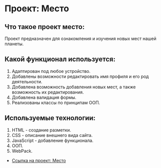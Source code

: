 # Проект: Место

## Что такое проект место:
Проект предназначен для ознакомления и изучения новых мест нашей планеты.

## Какой функционал используется:
1. Адаптирован под любое устройство.
2. Добавлены возможности редактировать имя профиля и его род деятельности.
3. Добавлена возможность добавления новых мест, а также возможность их редактирования.
4. Добавлена валидация формы.
5. Реализованы классы по принципам ООП.

## Используемые технологии:
1. HTML - создание разметки.
2. CSS - описание внешнего вида сайта.
3. JavaScript - добавление функционала.
4. ООП.
5. WebPack.

* [Ссылка на проект: Место](https://dubyninpavel.github.io/mesto/)